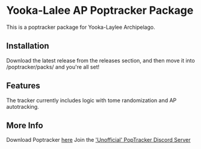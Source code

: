 # Yooka-Lalee AP Poptracker Package

This is a poptracker package for Yooka-Laylee Archipelago.

## Installation
Download the latest release from the releases section, and then move it into /poptracker/packs/ and you're all set!

## Features
The tracker currently includes logic with tome randomization and AP autotracking.

## More Info
Download Poptracker [here](https://github.com/black-sliver/PopTracker)
Join the ['Unofficial' PopTracker Discord Server](https://discord.com/invite/gwThqMCPgK)